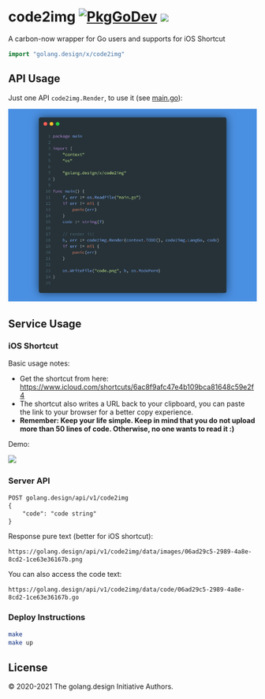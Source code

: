 # code2img [![PkgGoDev](https://pkg.go.dev/badge/golang.design/x/code2img)](https://pkg.go.dev/golang.design/x/code2img) ![](https://changkun.de/urlstat?mode=github&repo=golang-design/code2img)

A carbon-now wrapper for Go users and supports for iOS Shortcut

```go
import "golang.design/x/code2img"
```

## API Usage

Just one API `code2img.Render`, to use it (see [main.go](./example/main.go)):

![](./example/code.png)

## Service Usage

### iOS Shortcut

Basic usage notes:

- Get the shortcut from here: https://www.icloud.com/shortcuts/6ac8f9afc47e4b109bca81648c59e2f4
- The shortcut also writes a URL back to your clipboard, you can paste the link to your browser for a better copy experience.
- **Remember: Keep your life simple. Keep in mind that you do not upload more than 50 lines of code. Otherwise, no one wants to read it :)**
<!-- ffmpeg -i record.mp4 -vf scale=288:640 demo.gif -->

Demo:

![](./testdata/demo.gif)

### Server API

```
POST golang.design/api/v1/code2img
{
    "code": "code string"
}
```

Response pure text (better for iOS shortcut):

```
https://golang.design/api/v1/code2img/data/images/06ad29c5-2989-4a8e-8cd2-1ce63e36167b.png
```

You can also access the code text:

```
https://golang.design/api/v1/code2img/data/code/06ad29c5-2989-4a8e-8cd2-1ce63e36167b.go
```

### Deploy Instructions

```sh
make
make up
```

## License

&copy; 2020-2021 The golang.design Initiative Authors.